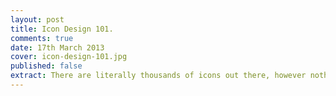 ```yaml
---
layout: post
title: Icon Design 101.
comments: true
date: 17th March 2013
cover: icon-design-101.jpg
published: false
extract: There are literally thousands of icons out there, however nothing quite beats the ones you've made yourself. Getting started can be difficult, however once you've learnt the basics, you can create beautiful icon sets to share with everyone.
---
```




